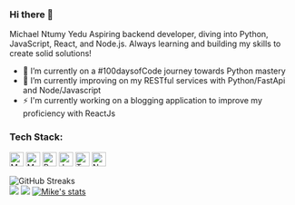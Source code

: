<!---
- 👋 Hi, I’m @yedumike
- 👀 I’m interested in ...
- 🌱 I’m currently learning ...
- 💞️ I’m looking to collaborate on ...
- 📫 How to reach me ...
- 😄 Pronouns: ...
- ⚡ Fun fact: ...
--->
<!---
yedumike/yedumike is a ✨ special ✨ repository because its `README.md` (this file) appears on your GitHub profile.
You can click the Preview link to take a look at your changes.
--->

### Hi there 👋
Michael Ntumy Yedu 
Aspiring backend developer, diving into Python, JavaScript, React, and Node.js. Always learning and building my skills to create solid solutions!

- 🔭 I’m currently on a #100daysofCode journey towards Python mastery
- 🌱 I’m currently improving on my RESTful services with Python/FastApi and Node/Javascript
- ⚡ I'm currently working on a blogging application to improve my proficiency with ReactJs

<h3 align="left">Tech Stack:</h3>

<p align="left">
<img src="https://github.com/get-icon/geticon/raw/master/icons/mongodb.svg" alt="MongoDb" width="25px" height="25px">
<img src="https://github.com/get-icon/geticon/raw/master/icons/mysql.svg" alt="MySql" width="25px" height="25px">
<img src="https://github.com/get-icon/geticon/raw/master/icons/python.svg" alt="Python" width="25px" height="25px">
<img src="https://github.com/get-icon/geticon/raw/master/icons/javascript.svg" alt="Javascript" width="25px" height="25px">
<img src="https://github.com/get-icon/geticon/raw/master/icons/typescript.svg" alt="Typescript" width="25px" height="25px">
<img src="https://github.com/get-icon/geticon/raw/master/icons/nodejs.svg" alt="NodeJS" width="25px" height="25px">
</p>

![GitHub Streaks](http://github-readme-streak-stats.herokuapp.com?user=yedumike&theme=dracula&hide_border=true)<br>
![](https://github-profile-summary-cards.vercel.app/api/cards/repos-per-language?username=yedumike&theme=github_dark)
![](https://github-profile-summary-cards.vercel.app/api/cards/most-commit-language?username=yedumike&theme=github_dark)
[![Mike's stats](https://github-readme-stats.vercel.app/api?username=yedumike&show_icons=true&theme=github_dark)](https://github.com/yedumike)

